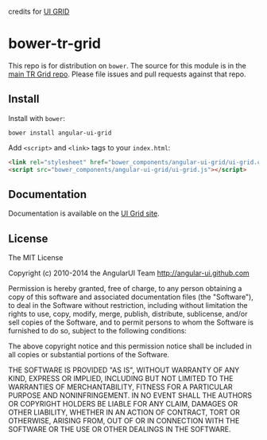 credits for [UI GRID](https://github.com/angular-ui/ng-grid)

# bower-tr-grid

This repo is for distribution on `bower`. The source for this module is in the
[main TR Grid repo](https://github.com/jafidelis/tr-grid).
Please file issues and pull requests against that repo.

## Install

Install with `bower`:

```shell
bower install angular-ui-grid
```

Add `<script>` and `<link>` tags to your `index.html`:

```html
<link rel="stylesheet" href="bower_components/angular-ui-grid/ui-grid.css" />
<script src="bower_components/angular-ui-grid/ui-grid.js"></script>
```

## Documentation

Documentation is available on the
[UI Grid site](http://ui-grid.info/).

## License

The MIT License

Copyright (c) 2010-2014 the AngularUI Team http://angular-ui.github.com

Permission is hereby granted, free of charge, to any person obtaining a copy
of this software and associated documentation files (the "Software"), to deal
in the Software without restriction, including without limitation the rights
to use, copy, modify, merge, publish, distribute, sublicense, and/or sell
copies of the Software, and to permit persons to whom the Software is
furnished to do so, subject to the following conditions:

The above copyright notice and this permission notice shall be included in
all copies or substantial portions of the Software.

THE SOFTWARE IS PROVIDED "AS IS", WITHOUT WARRANTY OF ANY KIND, EXPRESS OR
IMPLIED, INCLUDING BUT NOT LIMITED TO THE WARRANTIES OF MERCHANTABILITY,
FITNESS FOR A PARTICULAR PURPOSE AND NONINFRINGEMENT. IN NO EVENT SHALL THE
AUTHORS OR COPYRIGHT HOLDERS BE LIABLE FOR ANY CLAIM, DAMAGES OR OTHER
LIABILITY, WHETHER IN AN ACTION OF CONTRACT, TORT OR OTHERWISE, ARISING FROM,
OUT OF OR IN CONNECTION WITH THE SOFTWARE OR THE USE OR OTHER DEALINGS IN
THE SOFTWARE.
